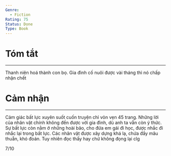 ```yaml
---
Genre:
  - Fiction
Rating: 75
Status: Done
Type: Book
---
```

# Tóm tắt

---

Thanh niên hoá thành con bọ. Gia đình cố nuôi được vài tháng thì nó chấp nhận chết

  

# Cảm nhận

---

Cảm giác bất lực xuyên suốt cuốn truyện chỉ vỏn vẹn 45 trang. Những lời của nhân vật chính không đến được với gia đình, dù anh ta vẫn còn ý thức. Sự bất lực còn nằm ở những hoài bão, cho đứa em gái đi học, được nhắc đi nhắc lại trong bất lực. Các nhân vật được xây dựng khá lạ, chứa đầy mâu thuẫn, khó đoán. Tuy nhiên đọc thấy hay chứ không đọng lại clg

7/10